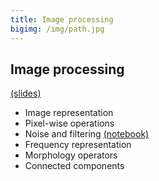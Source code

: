 ```yaml
---
title: Image processing
bigimg: /img/path.jpg
---
```


## **Image processing** 
[(slides)](/pages/p_02_image_processing/slides/)
   - Image representation
   - Pixel-wise operations
   - Noise and filtering [(notebook)](/pages/p_02_image_processing/noise_and_filtering_nb/)
   - Frequency representation 
   - Morphology operators
   - Connected components